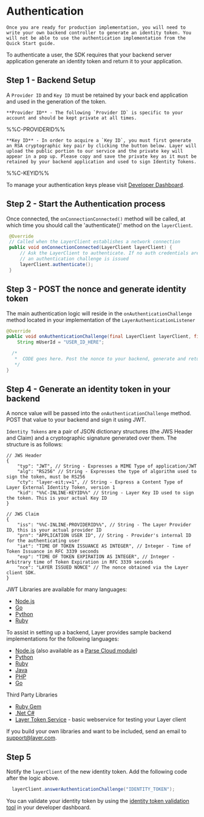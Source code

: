# Authentication

```emphasis
Once you are ready for production implementation, you will need to write your own backend controller to generate an identity token. You will not be able to use the authentication implementation from the Quick Start guide.
```

To authenticate a user, the SDK requires that your backend server application generate an identity token and return it to your application.

## Step 1 - Backend Setup
A `Provider ID` and `Key ID` must be retained by your back end application and used in the generation of the token.

```emphasis
**Provider ID** - The following `Provider ID` is specific to your account and should be kept private at all times.
```

%%C-PROVIDERID%%

```emphasis
**Key ID** - In order to acquire a `Key ID`, you must first generate an RSA cryptographic key pair by clicking the button below. Layer will upload the public portion to our service and the private key will appear in a pop up. Please copy and save the private key as it must be retained by your backend application and used to sign Identity Tokens.
```

%%C-KEYID%%

To manage your authentication keys please visit [Developer Dashboard](/projects).

## Step 2 - Start the Authentication process
Once connected, the `onConnectionConnected()` method will be called, at which time you should call the 'authenticate()' method on the `layerClient`.

```java
 @Override
 // Called when the LayerClient establishes a network connection
 public void onConnectionConnected(LayerClient layerClient) {
     // Ask the LayerClient to authenticate. If no auth credentials are present,
     // an authentication challenge is issued
     layerClient.authenticate();
 }
```

## Step 3 - POST the nonce and generate identity token
The main authentication logic will reside in the `onAuthenticationChallenge` method located in your implementation of the `LayerAuthenticationListener`

```java
@Override
public void onAuthenticationChallenge(final LayerClient layerClient, final String nonce) {
    String mUserId = "USER_ID_HERE";

  /*
   *  CODE goes here. Post the nonce to your backend, generate and return an Identity Token
   */
}
```

## Step 4 - Generate an identity token in your backend
A nonce value will be passed into the `onAuthenticationChallenge` method. POST that value to your backend and sign it using JWT.

`Identity Tokens` are a pair of JSON dictionary structures (the JWS Header and Claim) and a cryptographic signature generated over them. The structure is as follows:

```
// JWS Header
{
    "typ": "JWT", // String - Expresses a MIME Type of application/JWT
    "alg": "RS256" // String - Expresses the type of algorithm used to sign the token, must be RS256
    "cty": "layer-eit;v=1", // String - Express a Content Type of Layer External Identity Token, version 1
    "kid": "%%C-INLINE-KEYID%%" // String - Layer Key ID used to sign the token. This is your actual Key ID
}

// JWS Claim
{
    "iss": "%%C-INLINE-PROVIDERID%%", // String - The Layer Provider ID, this is your actual provider ID
    "prn": "APPLICATION USER ID", // String - Provider's internal ID for the authenticating user
    "iat": "TIME OF TOKEN ISSUANCE AS INTEGER", // Integer - Time of Token Issuance in RFC 3339 seconds
    "exp": "TIME OF TOKEN EXPIRATION AS INTEGER", // Integer - Arbitrary time of Token Expiration in RFC 3339 seconds
    "nce": "LAYER ISSUED NONCE" // The nonce obtained via the Layer client SDK.
}
```

JWT Libraries are available for many languages:

* [Node.js](https://github.com/brianloveswords/node-jws)
* [Go](https://github.com/dgrijalva/jwt-go)
* [Python](https://github.com/progrium/pyjwt/)
* [Ruby](https://github.com/progrium/ruby-jwt)

To assist in setting up a backend, Layer provides sample backend implementations for the following languages:

* [Node.js](https://github.com/layerhq/support/blob/master/identity-services-samples/nodejs/layer.js) (also available as a [Parse Cloud module](https://github.com/layerhq/layer-parse-module))
* [Python](https://github.com/layerhq/support/blob/master/identity-services-samples/python/controller.py)
* [Ruby](https://github.com/layerhq/support/tree/master/identity-services-samples/ruby)
* [Java](https://github.com/layerhq/support/tree/master/identity-services-samples/java)
* [PHP](https://github.com/layerhq/support/tree/master/identity-services-samples/php)
*  [Go](https://github.com/layerhq/support/tree/master/identity-services-samples/go)

Third Party Libraries
* [Ruby Gem](https://rubygems.org/gems/layer-identity_token)
* [.Net C#](https://github.com/khanhvu161188/LayerNet)
* [Layer Token Service](https://github.com/dreimannzelt/layer-token_service)  - basic webservice for testing your Layer client

If you build your own libraries and want to be included, send an email to [support@layer.com](mailto:support@layer.com).

## Step 5
Notify the `layerClient` of the new identity token. Add the following code after the logic above.

```java
  layerClient.answerAuthenticationChallenge("IDENTITY_TOKEN");
```

You can validate your identity token by using the [identity token validation tool](/projects/tools) in your developer dashboard.
